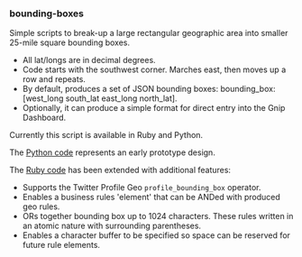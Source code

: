 ### bounding-boxes

Simple scripts to break-up a large rectangular geographic area into smaller 25-mile square bounding boxes.
   * All lat/longs are in decimal degrees.
   * Code starts with the southwest corner.  Marches east, then moves up a row and repeats.
   * By default, produces a set of JSON bounding boxes: bounding_box:[west_long south_lat east_long north_lat]. 
   * Optionally, it can produce a simple format for direct entry into the Gnip Dashboard.   

Currently this script is available in Ruby and Python. 

The [Python code](https://github.com/jimmoffitt/bounding-boxes/tree/master/pyBoundingBoxes) represents an early prototype design.

The [Ruby code](https://github.com/jimmoffitt/bounding-boxes/tree/master/rbBoundingBoxes) has been extended with additional features:

+ Supports the Twitter Profile Geo `profile_bounding_box` operator.
+ Enables a business rules 'element' that can be ANDed with produced geo rules.
+ ORs together bounding box up to 1024 characters. These rules written in an atomic nature with surrounding parentheses.
+ Enables a character buffer to be specified so space can be reserved for future rule elements.




